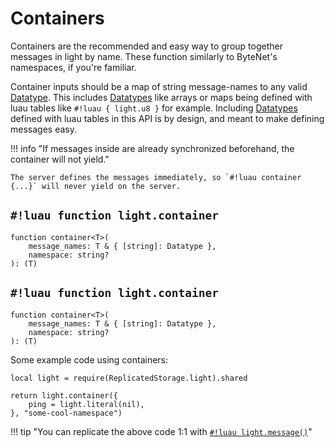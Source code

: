 # Containers

Containers are the recommended and easy way to group together messages in light by name. These function similarly to
ByteNet's namespaces, if you're familiar.

Container inputs should be a map of string message-names to any valid [Datatype](../../../constants/datatypes/index.md).
This includes [Datatypes](../../../constants/datatypes/index.md) like arrays or maps being defined with luau tables like
`#!luau { light.u8 }` for example. Including [Datatypes](../../../constants/datatypes/index.md) defined with luau tables
in this API is by design, and meant to make defining messages easy.

!!! info "If messages inside are already synchronized beforehand, the container will not yield."

    The server defines the messages immediately, so `#!luau container {...}` will never yield on the server.

## `#!luau function light.container`

```luau title='<span class="md-tag md-tag-icon md-tag--client">Client</span> <span class="md-tag md-tag-icon md-tag--shared">Shared</span> <span class="md-tag md-tag-icon md-tag--sync">Synchronous</span> <span class="md-tag md-tag-icon md-tag--async">Yielding</span>'
function container<T>(
    message_names: T & { [string]: Datatype },
    namespace: string?
): (T)
```

## `#!luau function light.container`

```luau title='<span class="md-tag md-tag-icon md-tag--server">Server</span> <span class="md-tag md-tag-icon md-tag--sync">Synchronous</span>'
function container<T>(
    message_names: T & { [string]: Datatype },
    namespace: string?
): (T)
```

Some example code using containers:

```luau
local light = require(ReplicatedStorage.light).shared

return light.container({
    ping = light.literal(nil),
}, "some-cool-namespace")
```

!!! tip "You can replicate the above code 1:1 with [`#!luau light.message()`](./message.md)"

